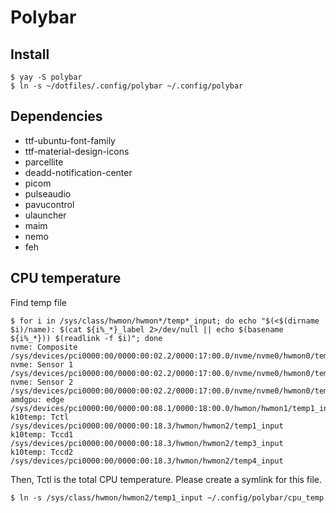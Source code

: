 # Polybar

## Install
```
$ yay -S polybar
$ ln -s ~/dotfiles/.config/polybar ~/.config/polybar
```

## Dependencies

- ttf-ubuntu-font-family
- ttf-material-design-icons
- parcellite
- deadd-notification-center
- picom
- pulseaudio
- pavucontrol
- ulauncher
- maim
- nemo
- feh

## CPU temperature
Find temp file
```
$ for i in /sys/class/hwmon/hwmon*/temp*_input; do echo "$(<$(dirname $i)/name): $(cat ${i%_*}_label 2>/dev/null || echo $(basename ${i%_*})) $(readlink -f $i)"; done
nvme: Composite /sys/devices/pci0000:00/0000:00:02.2/0000:17:00.0/nvme/nvme0/hwmon0/temp1_input
nvme: Sensor 1 /sys/devices/pci0000:00/0000:00:02.2/0000:17:00.0/nvme/nvme0/hwmon0/temp2_input
nvme: Sensor 2 /sys/devices/pci0000:00/0000:00:02.2/0000:17:00.0/nvme/nvme0/hwmon0/temp3_input
amdgpu: edge /sys/devices/pci0000:00/0000:00:08.1/0000:18:00.0/hwmon/hwmon1/temp1_input
k10temp: Tctl /sys/devices/pci0000:00/0000:00:18.3/hwmon/hwmon2/temp1_input
k10temp: Tccd1 /sys/devices/pci0000:00/0000:00:18.3/hwmon/hwmon2/temp3_input
k10temp: Tccd2 /sys/devices/pci0000:00/0000:00:18.3/hwmon/hwmon2/temp4_input
```

Then, Tctl is the total CPU temperature. Please create a symlink for this file.

```
$ ln -s /sys/class/hwmon/hwmon2/temp1_input ~/.config/polybar/cpu_temp
```

